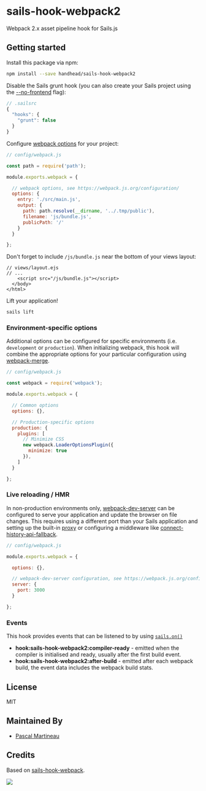 # sails-hook-webpack2

<!-- [![NPM version][npm-image]][npm-url] -->

Webpack 2.x asset pipeline hook for Sails.js

## Getting started

Install this package via npm:

<!-- ```sh
npm install --save sails-hook-webpack2
``` -->
```sh
npm install --save handhead/sails-hook-webpack2
```

Disable the Sails grunt hook (you can also create your Sails project using the [--no-frontend](http://sailsjs.com/documentation/reference/command-line-interface/sails-new) flag):

```js
// .sailsrc
{
  "hooks": {
    "grunt": false
  }
}
```

Configure [webpack options](https://webpack.js.org/configuration/) for your project:

 ```js
 // config/webpack.js

 const path = require('path');

 module.exports.webpack = {

   // webpack options, see https://webpack.js.org/configuration/
   options: {
     entry: './src/main.js',
     output: {
       path: path.resolve(__dirname, '../.tmp/public'),
       filename: 'js/bundle.js',
       publicPath: '/'
     }
   }

 };
 ```

Don't forget to include `/js/bundle.js` near the bottom of your views layout:

```
// views/layout.ejs
// ...
    <script src="/js/bundle.js"></script>
  </body>
</html>
```

Lift your application!

```sh
sails lift
```

### Environment-specific options

Additional options can be configured for specific environments (i.e. `development` or `production`). When initializing webpack, this hook will combine the appropriate options for your particular configuration using [webpack-merge](https://www.npmjs.com/package/webpack-merge).

```js
// config/webpack.js

const webpack = require('webpack');

module.exports.webpack = {

  // Common options
  options: {},

  // Production-specific options
  production: {
    plugins: [
      // Minimize CSS
      new webpack.LoaderOptionsPlugin({
        minimize: true
      }),
    ]
  }

};
```

### Live reloading / HMR

In non-production environments only, [webpack-dev-server](https://webpack.js.org/configuration/dev-server/) can be configured to serve your application and update the browser on file changes.
This requires using a different port than your Sails application and setting up the built-in [proxy](https://webpack.js.org/configuration/dev-server/#devserver-proxy) or configuring a middleware like [connect-history-api-fallback](https://www.npmjs.com/package/connect-history-api-fallback).

```js
// config/webpack.js

module.exports.webpack = {

  options: {},

  // webpack-dev-server configuration, see https://webpack.js.org/configuration/dev-server/
  server: {
    port: 3000
  }

};
```

### Events

This hook provides events that can be listened to by using [`sails.on()`](https://github.com/balderdashy/sails/blob/master/lib/EVENTS.md#usage)

- **hook:sails-hook-webpack2:compiler-ready**  - emitted when the compiler is initialised and ready, usually after the first build event.
- **hook:sails-hook-webpack2:after-build** - emitted after each webpack build, the event data includes the webpack build stats.

## License
MIT

## Maintained By
- [Pascal Martineau](https://github.com/lewebsimple)

## Credits
Based on [sails-hook-webpack](https://www.npmjs.com/package/sails-hook-webpack).

<img src='http://i.imgur.com/NsAdNdJ.png'>

[npm-image]: https://img.shields.io/npm/v/sails-hook-webpack2.svg?style=flat-square
[npm-url]: https://npmjs.org/package/sails-hook-webpack2
